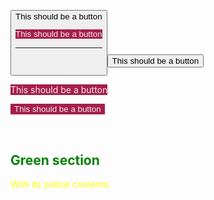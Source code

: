 
<style>
    btn {
        background-color: #a61e4d;
        color: #efefef;
        border: none;
        text-align: center;
        padding: 10 px 20 px;
        border-radius: 10 px;
    }

    .test {
        background-color: #a61e4d;
        color: #efefef;
        border: none;
        text-align: center;
        padding: 10 px 20 px;
        border-radius: 10 px;
    }
    
    g {color: Green}

    y {color: Yellow}
</style>

<button> This should be a button

<btn> This should be a button </btn>

---

<br>

<button> This should be a button </button>

<btn> This should be a button </btn>


<button class="test"> This should be a button </button>


<br>


## <g> Green section

<y> With its yellow contents. 